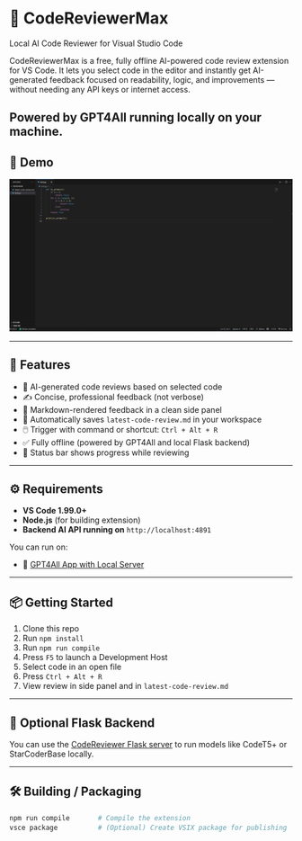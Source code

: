 # 🧠 CodeReviewerMax

Local AI Code Reviewer for Visual Studio Code

CodeReviewerMax is a free, fully offline AI-powered code review extension for VS Code. It lets you select code in the editor and instantly get AI-generated feedback focused on readability, logic, and improvements — without needing any API keys or internet access.

Powered by GPT4All running locally on your machine.
---

## 🎥 Demo

![CodeReviewerMax Demo](Animation.gif)

---

## 🚀 Features

- 🧠 AI-generated code reviews based on selected code
- ✍️ Concise, professional feedback (not verbose)
- 📑 Markdown-rendered feedback in a clean side panel
- 💾 Automatically saves `latest-code-review.md` in your workspace
- 🖱️ Trigger with command or shortcut: `Ctrl + Alt + R`
- ✅ Fully offline (powered by GPT4All and local Flask backend)
- 💬 Status bar shows progress while reviewing

---

## ⚙️ Requirements

- **VS Code 1.99.0+**
- **Node.js** (for building extension)
- **Backend AI API running on** `http://localhost:4891`

You can run on:
- 🧠 [GPT4All App with Local Server](https://gpt4all.io/)
---

## 📦 Getting Started

1. Clone this repo  
2. Run `npm install`  
3. Run `npm run compile`  
4. Press `F5` to launch a Development Host  
5. Select code in an open file  
6. Press `Ctrl + Alt + R`  
7. View review in side panel and in `latest-code-review.md`

---

## 🧪 Optional Flask Backend

You can use the [CodeReviewer Flask server](https://github.com/your-backend-repo-link) to run models like CodeT5+ or StarCoderBase locally.

---

## 🛠️ Building / Packaging

```bash
npm run compile       # Compile the extension
vsce package          # (Optional) Create VSIX package for publishing
